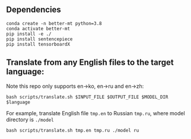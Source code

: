 ## Dependencies
```
conda create -n better-mt python=3.8
conda activate better-mt
pip install -e ./
pip install sentencepiece
pip install tensorboardX
```

## Translate from any English files to the target language:
Note this repo only supports en->ko, en->ru and en->zh:
```
bash scripts/translate.sh $INPUT_FILE $OUTPUT_FILE $MODEL_DIR $language
```
For example, translate English file `tmp.en` to Russian `tmp.ru`, where model directory is `./model`
```
bash scripts/translate.sh tmp.en tmp.ru ./model ru
```